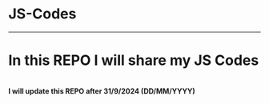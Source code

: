 # JS-Codes
<hr> 
<h1>In this REPO I will share my JS Codes</h1>
<br>
<strong> I will update this REPO after 31/9/2024 (DD/MM/YYYY) </strong>
